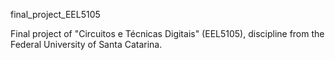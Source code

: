 final_project_EEL5105

Final project of "Circuitos e Técnicas Digitais" (EEL5105), discipline from the Federal University of Santa Catarina.